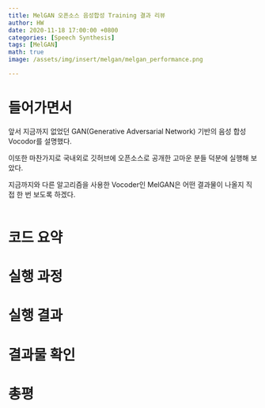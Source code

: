 ```yaml
---
title: MelGAN 오픈소스 음성합성 Training 결과 리뷰
author: HW
date: 2020-11-18 17:00:00 +0800
categories: [Speech Synthesis]
tags: [MelGAN]
math: true
image: /assets/img/insert/melgan/melgan_performance.png

---
```




# **들어가면서**

앞서 지금까지 없었던 GAN(Generative Adversarial Network) 기반의 음성 합성 Vocodor를 설명했다.<br/>

이또한 마찬가지로 국내외로 깃허브에 오픈소스로 공개한 고마운 분들 덕분에 실행해 보았다.<br/>

지금까지와 다른 알고리즘을 사용한 Vocoder인 MelGAN은 어떤 결과물이 나올지 직접 한 번 보도록 하겠다.<br/><br/>

# 코드 요약





# 실행 과정





# 실행 결과





# 결과물 확인





# 총평



